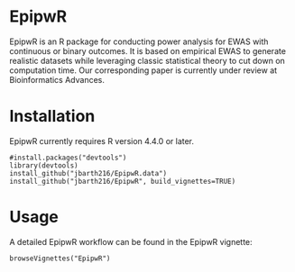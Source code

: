 # EpipwR
EpipwR is an R package for conducting power analysis for EWAS with continuous or binary outcomes. It is based on empirical EWAS to generate realistic datasets while leveraging classic statistical theory to cut down on computation time. Our corresponding paper is currently under review at Bioinformatics Advances.

# Installation
EpipwR currently requires R version 4.4.0 or later. 
```
#install.packages("devtools")
library(devtools)
install_github("jbarth216/EpipwR.data")
install_github("jbarth216/EpipwR", build_vignettes=TRUE)
```

# Usage
A detailed EpipwR workflow can be found in the EpipwR vignette:
```
browseVignettes("EpipwR")
```
